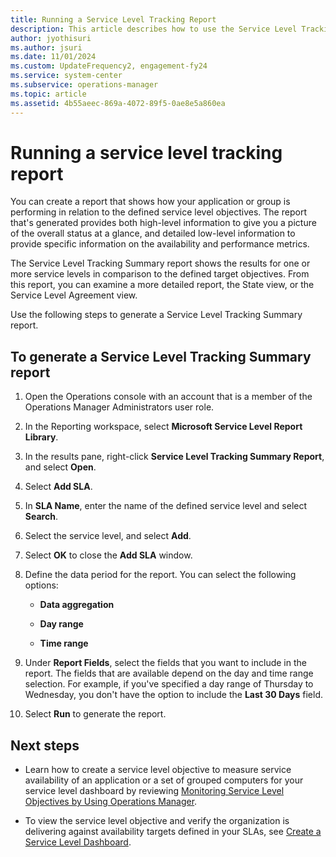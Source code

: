```yaml
---
title: Running a Service Level Tracking Report
description: This article describes how to use the Service Level Tracking report in Operations Manager to evaluate service levels against defined targets.
author: jyothisuri
ms.author: jsuri
ms.date: 11/01/2024
ms.custom: UpdateFrequency2, engagement-fy24
ms.service: system-center
ms.subservice: operations-manager
ms.topic: article
ms.assetid: 4b55aeec-869a-4072-89f5-0ae8e5a860ea
---
```


# Running a service level tracking report



You can create a report that shows how your application or group is performing in relation to the defined service level objectives. The report that's generated provides both high-level information to give you a picture of the overall status at a glance, and detailed low-level information to provide specific information on the availability and performance metrics.  

The Service Level Tracking Summary report shows the results for one or more service levels in comparison to the defined target objectives. From this report, you can examine a more detailed report, the State view, or the Service Level Agreement view.  

Use the following steps to generate a Service Level Tracking Summary report.  

## To generate a Service Level Tracking Summary report  

1.  Open the Operations console with an account that is a member of the Operations Manager Administrators user role.  

2.  In the Reporting workspace, select **Microsoft Service Level Report Library**.  

3.  In the results pane, right-click **Service Level Tracking Summary Report**, and select **Open**.  

4.  Select **Add SLA**.  

5.  In **SLA Name**, enter the name of the defined service level and select **Search**.  

6.  Select the service level, and select **Add**.  

7.  Select **OK** to close the **Add SLA** window.  

8.  Define the data period for the report. You can select the following options:  

    -   **Data aggregation**  

    -   **Day range**  

    -   **Time range**  

9. Under **Report Fields**, select the fields that you want to include in the report. The fields that are available depend on the day and time range selection. For example, if you've specified a day range of Thursday to Wednesday, you don't have the option to include the **Last 30 Days** field.  

10. Select **Run** to generate the report.  

## Next steps

- Learn how to create a service level objective to measure service availability of an application or a set of grouped computers for your service level dashboard by reviewing [Monitoring Service Level Objectives by Using Operations Manager](manage-monitor-sla-overview.md).

- To view the service level objective and verify the organization is delivering against availability targets defined in your SLAs, see [Create a Service Level Dashboard](manage-monitor-sla-create-dashboard.md).
